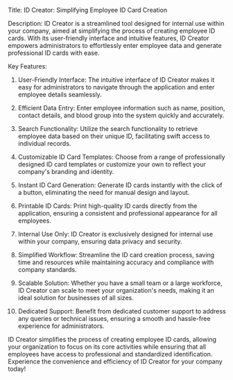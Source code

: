 Title: ID Creator: Simplifying Employee ID Card Creation

Description:
ID Creator is a streamlined tool designed for internal use within your company, aimed at simplifying the process of creating employee ID cards. With its user-friendly interface and intuitive features, ID Creator empowers administrators to effortlessly enter employee data and generate professional ID cards with ease.

Key Features:
1. User-Friendly Interface: The intuitive interface of ID Creator makes it easy for administrators to navigate through the application and enter employee details seamlessly.

2. Efficient Data Entry: Enter employee information such as name, position, contact details, and blood group into the system quickly and accurately.

3. Search Functionality: Utilize the search functionality to retrieve employee data based on their unique ID, facilitating swift access to individual records.

4. Customizable ID Card Templates: Choose from a range of professionally designed ID card templates or customize your own to reflect your company's branding and identity.

5. Instant ID Card Generation: Generate ID cards instantly with the click of a button, eliminating the need for manual design and layout.

6. Printable ID Cards: Print high-quality ID cards directly from the application, ensuring a consistent and professional appearance for all employees.

7. Internal Use Only: ID Creator is exclusively designed for internal use within your company, ensuring data privacy and security.

8. Simplified Workflow: Streamline the ID card creation process, saving time and resources while maintaining accuracy and compliance with company standards.

9. Scalable Solution: Whether you have a small team or a large workforce, ID Creator can scale to meet your organization's needs, making it an ideal solution for businesses of all sizes.

10. Dedicated Support: Benefit from dedicated customer support to address any queries or technical issues, ensuring a smooth and hassle-free experience for administrators.

ID Creator simplifies the process of creating employee ID cards, allowing your organization to focus on its core activities while ensuring that all employees have access to professional and standardized identification. Experience the convenience and efficiency of ID Creator for your company today!
